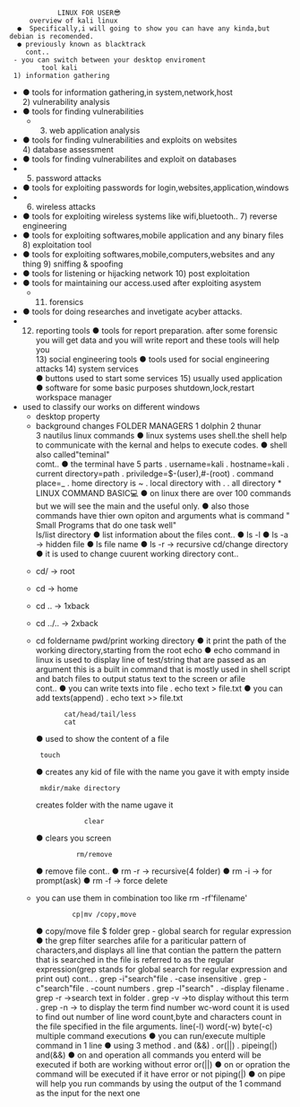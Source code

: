                 LINUX FOR USER😎
         overview of kali linux
      ●  Specifically,i will going to show you can have any kinda,but debian is recomended.
      ● previously known as blacktrack  
        cont..
     - you can switch between your desktop enviroment
            tool kali
     1) information gathering
   - ● tools for information gathering,in system,network,host  
     2) vulnerability analysis
  - ● tools for finding vulnerabilities
    -  3) web application analysis
  - ● tools for finding vulnerabilities and exploits on websites     
     4) database assessment 
  -  ● tools for finding vulnerabilites and exploit on databases
   -   5) password attacks
  -  ● tools for exploiting passwords for login,websites,application,windows
   -   6) wireless attacks
   - ● tools for exploiting wireless systems like wifi,bluetooth..
     7) reverse engineering
  - ● tools for exploiting softwares,mobile application and any binary files
     8) exploitation tool
 -  ● tools for exploiting softwares,mobile,computers,websites and any thing 
     9) sniffing & spoofing
-  ● tools for listening or hijacking network
     10) post exploitation
-  ● tools for maintaining our access.used after exploiting asystem
    -  11) forensics
  -  ● tools for doing researches and invetigate acyber attacks.
   -   12) reporting tools
    ● tools for report preparation. after some forensic you will get data and you will write report and these tools will help you  
     13) social engineering tools
   ● tools used for social engineering attacks
     14) system services   
   ● buttons used to start some services 
     15) usually used application
   ● software for some basic purposes
        shutdown,lock,restart
     workspace manager
   - used to classify our works on different windows     
     * desktop property
     * background changes 
             FOLDER MANAGERS
         1 dolphin
         2 thunar    
         3 nautilus
                      linux commands
       ● linux systems uses shell.the shell help to communicate with the kernal and helps to execute codes.
       ● shell also called"teminal"   
         comt..
     ● the terminal have 5 parts
        . username=kali
        . hostname=kali
        . current directory=path
        . priviledge=$-(user),#-(root)
        . command place=_
      . home directory is ~
      . local directory with .
      . all directory *
                    LINUX COMMAND BASIC💻
      ● on linux there are over 100 commands but we will see the main and the useful only.
      ● also those commands have thier own opiton and arguments
                    what is command
            " Small Programs that do one task well"                
          ls/list directory
     ● list information about the files
     cont..
     ● ls -l 
     ● ls -a -> hidden file
     ● ls file name
     ● ls -r  -> recursive 
          cd/change directory
    ● it is used to change cuurent working directory
     cont..
     - cd/ -> root
     - cd -> home
     - cd .. -> 1xback
     - cd ../.. -> 2xback
     - cd foldername
              pwd/print working directory
       ● it print the path of the working directory,starting from the root
               echo
    ● echo command in linux is used to display line of test/string that are passed as an argument this is a built in command that is mostly used in shell script and batch files to output status text to the screen or afile  
              cont..
    ● you can write texts into file
       . echo text > file.txt
    ● you can add texts(append)
       . echo text >> file.txt

                  cat/head/tail/less
                  cat
         ● used to show the content of a file

            touch
        ● creates any kid of file with the name you gave it with empty inside

            mkdir/make directory
         creates folder with the name ugave it

                       clear
        ● clears you screen
                     
                     rm/remove
        ● remove file
      cont..
      ● rm -r -> recursive(4 folder)
      ● rm -i -> for prompt(ask)
      ● rm -f -> force delete
     - you can use them in combination too like rm -rf'filename'
                    
                    cp|mv /copy,move
          ● copy/move file $ folder
                    grep - global search for regular expression
           ● the grep filter searches afile for a pariticular pattern of characters,and displays all line that contian the pattern the pattern that is searched in the file is referred to as the regular expression(grep stands for global search for regular expression and print out)
        cont..
      . grep -i"search"file
         . -case insensitive
      . grep -c"search"file
          . -count numbers
      . grep -l"search"
          . -display filename
      . grep -r ->search text in folder
      . grep -v ->to display without this term
      . grep -n -> to display the term find number
               wc-word count
        it is used to find out number of line word count,byte and characters count in the file specified in the file arguments.
     line(-l)     word(-w)     byte(-c)
           multiple command executions
    ● you can run/execute multiple command in 1 line
    ● using 3 method
       . and (&&)    . or(||)   . pipeing(|)
              and(&&)
     ● on and operation all commands you enterd will be executed if both are working without error
                or(||)
    ● on or opration the command will be executed if it have error or not 
                piping(|)
    ● on pipe will help you run commands by using the output of the 1 command as the input for the next one           
                   












































































